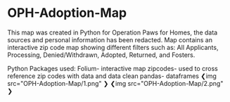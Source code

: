 # OPH-Adoption-Map
This map was created in Python for Operation Paws for Homes, the data sources and personal information has been redacted.
Map contains an interactive zip code map showing different filters such as: All Applicants, Processing, Denied/Withdrawn, Adopted, Returned, and Fosters.

Python Packages used:
Folium- interactive map
zipcodes- used to cross reference zip codes with data and data clean
pandas- dataframes
❮img src="OPH-Adoption-Map/1.png" ❯
❮img src="OPH-Adoption-Map/2.png" ❯
